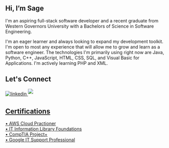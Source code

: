 ## Hi, I’m Sage
I'm an aspiring full-stack software developer and a recent graduate from Western Governors University with a Bachelors of Science in Software Engineering.

I'm an eager learner and always looking to expand my development toolkit. I'm open to most any experience that will allow me to grow and learn as a software engineer. The technologies I'm primarily using right now are Java, Python, C++, JavaScript, HTML, CSS, SQL, and Visual Basic for Applications. I'm actively learning PHP and XML.

<!-- USE THIS WHEN RATING IS BETTER <img src="https://github-readme-stats.vercel.app/api?username=sageellefson0&include_all_commits=true&count_private=true&show_icons=true&line_height=20&title_color=7A7ADB&icon_color=2234AE&text_color=D3D3D3&bg_color=0,000000,130F40" width="450"/>
-->

## Let's Connect
<a href="[https://linkedin.com/in/0xabdulkhalid](https://www.linkedin.com/in/sage-ellefson-aa2405211/)" target="_blank">
<img src="https://img.shields.io/badge/linkedin:  Sage Ellefson-%2300acee.svg?color=405DE6&style=for-the-badge&logo=linkedin&logoColor=white" alt=linkedin style="margin-bottom: 5px;"/>
<a href="mailto:sageellefson29@gmail.com" target="_blank">
<img src="https://img.shields.io/badge/gmail:  sageellefson29@gmail.com-%23EA4335.svg?style=for-the-badge&logo=gmail&logoColor=white" t=mail style="margin-bottom: 5px;" />

## Certifications
• AWS Cloud Practioner <br>
• IT Information Library Foundations<br>
• CompTIA Project+<br>
• Google IT Support Professional<br>
